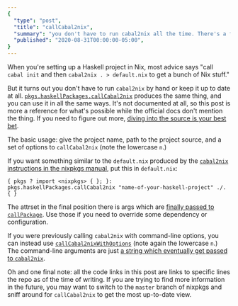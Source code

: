 ```yaml
---
{
  "type": "post",
  "title": "callCabal2nix",
  "summary": "you don't have to run cabal2nix all the time. There's a function to do it for you!",
  "published": "2020-08-31T00:00:00-05:00",
}
---
```


When you're setting up a Haskell project in Nix, most advice says "call `cabal init` and then `cabal2nix . > default.nix` to get a bunch of Nix stuff."

But it turns out you don't have to run `cabal2nix` by hand or keep it up to date at all.
[`pkgs.haskellPackages.callCabal2nix`](https://github.com/NixOS/nixpkgs/blob/34f475f5eae13d18b4e4b8a17aa7a772d8619b0b/pkgs/development/haskell-modules/make-package-set.nix#L216) produces the same thing, and you can use it in all the same ways.
It's not documented at all, so this post is more a reference for what's possible while the official docs don't mention the thing.
If you need to figure out more, [diving into the source is your best bet](https://github.com/NixOS/nixpkgs/blob/34f475f5eae13d18b4e4b8a17aa7a772d8619b0b/pkgs/development/haskell-modules/make-package-set.nix#L216).

The basic usage: give the project name, path to the project source, and a set of options to `callCabal2nix` (note the lowercase `n`.)

If you want something similar to the `default.nix` produced by the [`cabal2nix` instructions in the nixpkgs manual](TODO), put this in `default.nix`:

```
{ pkgs ? import <nixpkgs> { }; }:
pkgs.haskellPackages.callCabal2nix "name-of-your-haskell-project" ./. { }
```

The attrset in the final position there is args which are [finally passed to `callPackage`](https://github.com/NixOS/nixpkgs/blob/34f475f5eae13d18b4e4b8a17aa7a772d8619b0b/pkgs/development/haskell-modules/make-package-set.nix#L158).
Use those if you need to override some dependency or configuration.

If you were previously calling `cabal2nix` with command-line options, you can instead use [`callCabal2nixWithOptions`](https://github.com/NixOS/nixpkgs/blob/34f475f5eae13d18b4e4b8a17aa7a772d8619b0b/pkgs/development/haskell-modules/make-package-set.nix#L201-L214) (note again the lowercase `n`.)
The command-line arguments are just [a string which eventually get passed to `cabal2nix`](https://github.com/NixOS/nixpkgs/blob/34f475f5eae13d18b4e4b8a17aa7a772d8619b0b/pkgs/development/haskell-modules/make-package-set.nix#L136).

Oh and one final note: all the code links in this post are links to specific lines the repo as of the time of writing.
If you are trying to find more information in the future, you may want to switch to the `master` branch of nixpkgs and sniff around for `callCabal2nix` to get the most up-to-date view.
